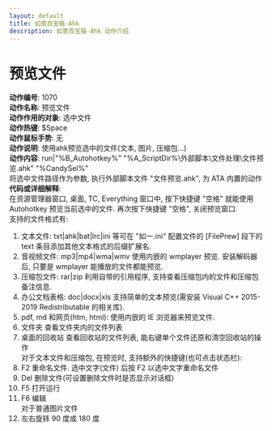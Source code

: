 ```yaml
---
layout: default
title: 如意百宝箱-Ahk
description: 如意百宝箱-Ahk 动作介绍
---
```


# [](#header-2) 预览文件
**动作编号**: 1070  
**动作名称**: 预览文件  
**动作作用的对象**: 选中文件  
**动作热键**: $Space  
**动作鼠标手势**: 无  
**动作说明**: 使用ahk预览选中的文件(文本, 图片, 压缩包...)  
**动作内容**: run|"%B_Autohotkey%" "%A_ScriptDir%\外部脚本\文件处理\文件预览.ahk" "%CandySel%"  
将选中文件路径作为参数, 执行外部脚本文件 "文件预览.ahk", 为 ATA 内置的动作  
**代码或详细解释**:  
在资源管理器窗口, 桌面, TC, Everything 窗口中, 按下快捷键 "空格" 就能使用 Autohotkey 预览当前选中的文件. 再次按下快捷键 "空格", 关闭预览窗口.  
支持的文件格式有:  
1. 文本文件: txt\|ahk\|bat\|lrc\|ini 等可在 "如一.ini" 配置文件的
[FilePrew] 段下的 text 条目添加其他文本格式的后缀扩展名.  
2. 音视频文件: mp3\|mp4\|wma\|wmv 使用内嵌的 wmplayer 预览. 安装解码器后, 只要是 wmplayer 能播放的文件都能预览.  
4. 压缩包文件: rar\|zip 利用自带的引用程序, 支持查看压缩包内的文件和压缩包备注信息.  
5. 办公文档表格: doc\|docx\|xls 支持简单的文本预览(需安装 Visual C++ 2015-2019 Redistributable 的相关库).  
6. pdf, md 和网页(htm, html): 使用内嵌的 IE 浏览器来预览文件.  
7. 文件夹 查看文件夹内的文件列表  
8. 桌面的回收站 查看回收站的文件列表, 能右键单个文件还原和清空回收站的操作  
对于文本文件和压缩包, 在预览时, 支持额外的快捷键(也可点击状态栏):  
1. F2 重命名文件. 选中文字(文件) 后按 F2 以选中文字重命名文件  
2. Del 删除文件(可设置删除文件时是否显示对话框)  
3. F5 打开运行  
4. F6 编辑  
对于普通图片文件  
1. 左右旋转 90 度或 180 度  
